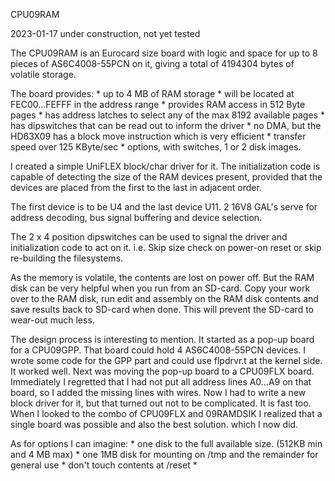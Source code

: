 CPU09RAM

2023-01-17 under construction, not yet tested

The CPU09RAM is an Eurocard size board with logic and space for up to 8 pieces 
of AS6C4008-55PCN on it, giving a total of 4194304 bytes of volatile storage.

The board provides:
    * up to 4 MB of RAM storage
    * will be located at FEC00...FEFFF in the address range
    * provides RAM access in 512 Byte pages
    * has address latches to select any of the max 8192 available pages
    * has dipswitches that can be read out to inform the driver
    * no DMA, but the HD63X09 has a block move instruction which is very efficient
    * transfer speed over 125 KByte/sec
    * options, with switches, 1 or 2 disk images. 

I created a simple UniFLEX block/char driver for it. The initialization code is 
capable of detecting the size of the RAM devices present, provided that the devices
are placed from the first to the last in adjacent order.

The first device is to be U4 and the last device U11. 2 16V8 GAL's serve for 
address decoding, bus signal buffering and device selection.

The 2 x 4 position dipswitches can be used to signal the driver and initialization
code to act on it. i.e. Skip size check on power-on reset or skip re-building
the filesystems.

As the memory is volatile, the contents are lost on power off. But the RAM disk
can be very helpful when you run from an SD-card. Copy your work over to the RAM disk,
run edit and assembly on the RAM disk contents and save results back to SD-card 
when done. This will prevent the SD-card to wear-out much less.

The design process is interesting to mention. It started as a pop-up board for
a CPU09GPP. That board could hold 4 AS6C4008-55PCN devices. I wrote some code for 
the GPP part and could use flpdrvr.t at the kernel side. It worked well.
Next was moving the pop-up board to a CPU09FLX board. Immediately I regretted
that I had not put all address lines A0...A9 on that board, so I added the
missing lines with wires. Now I had to write a new block driver for it, but
that turned out not to be complicated. It is fast too.
When I looked to the combo of CPU09FLX and 09RAMDSIK I realized that a single
board was possible and also the best solution. which I now did. 

As for options I can imagine: 
    * one disk to the full  available size. (512KB min and 4 MB max)
    * one 1MB disk for mounting on /tmp and the remainder for general use
    * don't touch contents at /reset
    *


